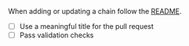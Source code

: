 When adding or updating a chain follow the [README](./README.md).

- [ ] Use a meaningful title for the pull request
- [ ] Pass validation checks

